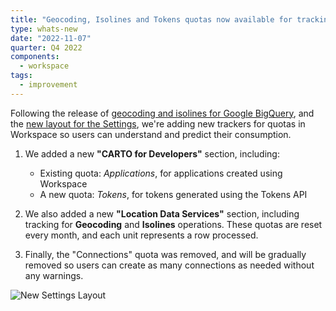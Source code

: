 ```yaml
---
title: "Geocoding, Isolines and Tokens quotas now available for tracking in Workspace"
type: whats-new
date: "2022-11-07"
quarter: Q4 2022
components:
  - workspace
tags:
  - improvement
---
```


Following the release of [geocoding and isolines for Google BigQuery](/whats-new/geocoding-and-isolines-in-google-bigquery/), and the [new layout for the Settings](/whats-new/new-layout-in-settings-section/), we're adding new trackers for quotas in Workspace so users can understand and predict their consumption.

1. We added a new **"CARTO for Developers"** section, including:
   - Existing quota:  _Applications_, for applications created using Workspace
   - A new quota: _Tokens_, for tokens generated using the Tokens API

2. We also added a new **"Location Data Services"** section, including tracking for **Geocoding** and **Isolines** operations. These quotas are reset every month, and each unit represents a row processed.

3. Finally, the "Connections" quota was removed, and will be gradually removed so users can create as many connections as needed without any warnings.


![New Settings Layout](/img/whats-new/2022-added-quotas-in-settings.png)